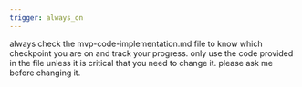 ```yaml
---
trigger: always_on
---
```


always check the mvp-code-implementation.md file to know which checkpoint you are on and track your progress. 
only use the code provided in the file unless it is critical that you need to change it. please ask me before changing it.